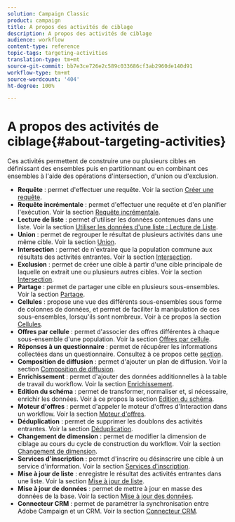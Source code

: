```yaml
---
solution: Campaign Classic
product: campaign
title: A propos des activités de ciblage
description: A propos des activités de ciblage
audience: workflow
content-type: reference
topic-tags: targeting-activities
translation-type: tm+mt
source-git-commit: bb7e3ce726e2c589c033686cf3ab2960de140d91
workflow-type: tm+mt
source-wordcount: '404'
ht-degree: 100%

---
```



# A propos des activités de ciblage{#about-targeting-activities}

Ces activités permettent de construire une ou plusieurs cibles en définissant des ensembles puis en partitionnant ou en combinant ces ensembles à l&#39;aide des opérations d&#39;intersection, d&#39;union ou d&#39;exclusion.

* **Requête** : permet d&#39;effectuer une requête. Voir la section [Créer une requête](../../workflow/using/query.md#creating-a-query).
* **Requête incrémentale** : permet d&#39;effectuer une requête et d&#39;en planifier l&#39;exécution. Voir la section [Requête incrémentale](../../workflow/using/incremental-query.md).
* **Lecture de liste** : permet d&#39;utiliser les données contenues dans une liste. Voir la section [Utiliser les données d&#39;une liste : Lecture de Liste](../../platform/using/import-export-workflows.md#using-data-from-a-list--read-list).
* **Union** : permet de regrouper le résultat de plusieurs activités dans une même cible. Voir la section [Union](../../workflow/using/union.md).
* **Intersection** : permet de n&#39;extraire que la population commune aux résultats des activités entrantes. Voir la section [Intersection](../../workflow/using/intersection.md).
* **Exclusion** : permet de créer une cible à partir d&#39;une cible principale de laquelle on extrait une ou plusieurs autres cibles. Voir la section [Intersection](../../workflow/using/intersection.md).
* **Partage** : permet de partager une cible en plusieurs sous-ensembles. Voir la section [Partage](../../workflow/using/split.md).
* **Cellules** : propose une vue des différents sous-ensembles sous forme de colonnes de données, et permet de faciliter la manipulation de ces sous-ensembles, lorsqu&#39;ils sont nombreux. Voir à ce propos la section [Cellules](../../workflow/using/cells.md).
* **Offres par cellule** : permet d&#39;associer des offres différentes à chaque sous-ensemble d&#39;une population. Voir la section [Offres par cellule](../../workflow/using/offers-by-cell.md).
* **Réponses à un questionnaire** : permet de récupérer les informations collectées dans un questionnaire. Consultez à ce propos cette [section](../../web/using/getting-started-with-surveys.md).
* **Composition de diffusion** : permet d&#39;ajouter un plan de diffusion. Voir la section [Composition de diffusion](../../workflow/using/delivery-outline.md).
* **Enrichissement** : permet d&#39;ajouter des données additionnelles à la table de travail du workflow. Voir la section [Enrichissement](../../workflow/using/enrichment.md).
* **Edition du schéma** : permet de transformer, normaliser et, si nécessaire, enrichir les données. Voir à ce propos la section [Edition du schéma](../../workflow/using/edit-schema.md).
* **Moteur d&#39;offres** : permet d&#39;appeler le moteur d&#39;offres d&#39;Interaction dans un workflow. Voir la section [Moteur d&#39;offres](../../workflow/using/offer-engine.md).
* **Déduplication** : permet de supprimer les doublons des activités entrantes. Voir la section [Déduplication](../../workflow/using/deduplication.md).
* **Changement de dimension** : permet de modifier la dimension de ciblage au cours du cycle de construction du workflow. Voir la section [Changement de dimension](../../workflow/using/change-dimension.md).
* **Services d&#39;inscription** : permet d&#39;inscrire ou désinscrire une cible à un service d&#39;information. Voir la section [Services d&#39;inscription](../../workflow/using/subscription-services.md).
* **Mise à jour de liste** : enregistre le résultat des activités entrantes dans une liste. Voir la section [Mise à jour de liste](../../workflow/using/list-update.md).
* **Mise à jour de données** : permet de mettre à jour en masse des données de la base. Voir la section [Mise à jour des données](../../workflow/using/update-data.md).
* **Connecteur CRM** : permet de paramétrer la synchronisation entre Adobe Campaign et un CRM. Voir la section [Connecteur CRM](../../workflow/using/crm-connector.md).

